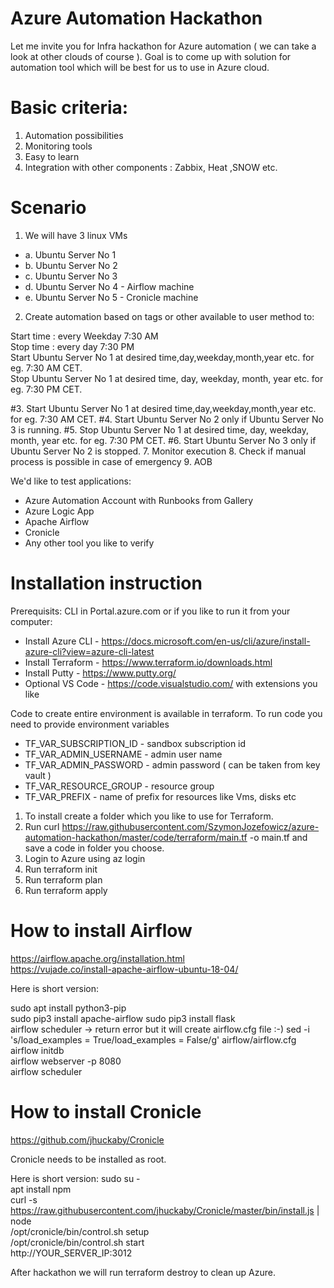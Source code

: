 # Azure Automation Hackathon

Let me invite you for Infra hackathon for Azure automation ( we can take a look at other clouds of course ).
Goal is to come up with solution for automation tool which will be best for us to use in Azure cloud.

# Basic criteria:

1.	Automation possibilities 
2.	Monitoring tools
3.	Easy to learn
4.	Integration with other components : Zabbix, Heat ,SNOW etc.

# Scenario

1.	We will have 3 linux VMs 
- a.	Ubuntu Server No 1
- b.	Ubuntu Server No 2
- c.	Ubuntu Server No 3
- d.	Ubuntu Server No 4 - Airflow machine
- e.	Ubuntu Server No 5 - Cronicle machine




2.	Create automation based on tags or other available to user method to:

Start time : every Weekday 7:30 AM   
Stop time  : every day 7:30 PM  
Start Ubuntu Server No 1 at desired time,day,weekday,month,year etc. for eg. 7:30 AM CET.  
Stop Ubuntu Server No 1 at desired time, day, weekday, month, year etc. for eg. 7:30 PM CET.  

#3.	Start Ubuntu Server No 1 at desired time,day,weekday,month,year etc. for eg. 7:30 AM CET. 
#4.	Start Ubuntu Server No 2 only if Ubuntu Server No 3 is running.
#5.	Stop Ubuntu Server No 1 at desired time, day, weekday, month, year etc. for eg. 7:30 PM CET. 
#6.	Start Ubuntu Server No 3 only if Ubuntu Server No 2 is stopped.
7.	Monitor execution
8.	Check if manual process is possible in case of emergency
9.	AOB

We'd like to test applications:
-	Azure Automation Account with Runbooks from Gallery
-	Azure Logic App
-	Apache Airflow 
-	Cronicle
-	Any other tool you like to verify




# Installation instruction
Prerequisits:
CLI in Portal.azure.com or if you like to run it from your computer:
- Install Azure CLI - https://docs.microsoft.com/en-us/cli/azure/install-azure-cli?view=azure-cli-latest
- Install Terraform - https://www.terraform.io/downloads.html
- Install Putty     - https://www.putty.org/  
- Optional VS Code  - https://code.visualstudio.com/ with extensions you like  

Code to create entire environment is available in terraform.
To run code you need to provide environment variables
-	TF_VAR_SUBSCRIPTION_ID  - sandbox subscription id
-	TF_VAR_ADMIN_USERNAME   - admin user name
-	TF_VAR_ADMIN_PASSWORD   - admin password ( can be taken from key vault )
-	TF_VAR_RESOURCE_GROUP   - resource group
-	TF_VAR_PREFIX           - name of prefix for resources like Vms, disks etc


1. To install create a folder which you like to use for Terraform.
2. Run curl https://raw.githubusercontent.com/SzymonJozefowicz/azure-automation-hackathon/master/code/terraform/main.tf -o main.tf and save a code in folder you choose.
3. Login to Azure using az login
4. Run terraform init
5. Run terraform plan
6. Run terraform apply

# How to install Airflow  
https://airflow.apache.org/installation.html  
https://vujade.co/install-apache-airflow-ubuntu-18-04/  

Here is short version:  

sudo apt install python3-pip  
sudo pip3 install apache-airflow
sudo pip3 install flask  
airflow scheduler  -> return error but it will create airflow.cfg file :-)
sed -i 's/load_examples = True/load_examples = False/g' airflow/airflow.cfg  
airflow initdb  
airflow webserver -p 8080  
airflow scheduler  


# How to install Cronicle
https://github.com/jhuckaby/Cronicle

Cronicle needs to be installed as root.

Here is short version:
sudo su -  
apt install npm  
curl -s https://raw.githubusercontent.com/jhuckaby/Cronicle/master/bin/install.js | node  
/opt/cronicle/bin/control.sh setup  
/opt/cronicle/bin/control.sh start  
http://YOUR_SERVER_IP:3012  


After hackathon we will run terraform destroy to clean up Azure.








